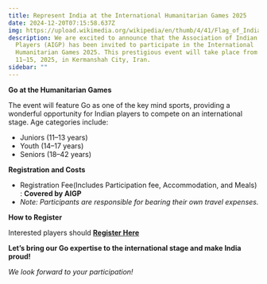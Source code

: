 ```yaml
---
title: Represent India at the International Humanitarian Games 2025
date: 2024-12-20T07:15:58.637Z
img: https://upload.wikimedia.org/wikipedia/en/thumb/4/41/Flag_of_India.svg/1024px-Flag_of_India.svg.png
description: We are excited to announce that the Association of Indian Go
  Players (AIGP) has been invited to participate in the International
  Humanitarian Games 2025. This prestigious event will take place from February
  11–15, 2025, in Kermanshah City, Iran.
sidebar: ""
---
```

**Go at the Humanitarian Games**

The event will feature Go as one of the key mind sports, providing a wonderful opportunity for Indian players to compete on an international stage. Age categories include:

* Juniors (11–13 years)
* Youth (14–17 years)
* Seniors (18–42 years)

**Registration and Costs**

* Registration Fee(Includes Participation fee, Accommodation, and Meals) : **Covered by AIGP**
* *Note: Participants are responsible for bearing their own travel expenses.*

**How to Register**

Interested players should **[Register Here](https://forms.gle/GcDch6VeTxiAEHo38)**

**Let’s bring our Go expertise to the international stage and make India proud!**

*We look forward to your participation!*